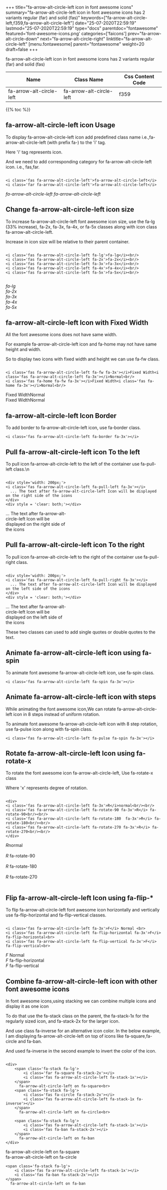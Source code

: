+++
title="fa-arrow-alt-circle-left icon in font awesome icons"
summary="fa-arrow-alt-circle-left icon in font awesome icons has 2 variants regular (far) and solid (fas)"
keywords=["fa-arrow-alt-circle-left,f359,fa-arrow-alt-circle-left"]
date="25-07-2020T22:59:19"
lastmod="25-07-2020T22:59:19"
type="docs"
parentdoc="fontawesome"
featured='font-awesome-icons.png'
categories=['faicons']
prev="fa-arrow-alt-circle-down"
next="fa-arrow-alt-circle-right"
linktitle="fa-arrow-alt-circle-left"
[menu.fontawesome]
parent="fontawesome"
weight=20
draft=false
+++


fa-arrow-alt-circle-left icon in font awesome icons has 2 variants regular (far) and solid (fas)

<div class='table-responsive'><table class='table'><thead><tr><th>Name</th><th>Class Name</th><th>Css Content Code</th></tr></thead><tbody><tr><td>fa-arrow-alt-circle-left</td><td>fa-arrow-alt-circle-left</td><td>f359</td></tr></tbody></table></div>


{{% toc %}}


## fa-arrow-alt-circle-left icon Usage

To display fa-arrow-alt-circle-left icon add predefined class name i.e.,fa-arrow-alt-circle-left (with prefix fa-) to the 'i' tag.

Here 'i' tag represents icon.

And we need to add corresponding category for fa-arrow-alt-circle-left icon. i.e., fas,far.


```

<i class='fas fa-arrow-alt-circle-left'>fa-arrow-alt-circle-left</i>
<i class='far fa-arrow-alt-circle-left'>fa-arrow-alt-circle-left</i>
```

<i class='fas fa-arrow-alt-circle-left'>fa-arrow-alt-circle-left</i>
<i class='far fa-arrow-alt-circle-left'>fa-arrow-alt-circle-left</i>




## Change fa-arrow-alt-circle-left icon size
To increase fa-arrow-alt-circle-left font awesome icon size, use the fa-lg (33% increase), fa-2x, fa-3x, fa-4x, or fa-5x classes along with icon class fa-arrow-alt-circle-left.

Increase in icon size will be relative to their parent container. 

```

<i class='fas fa-arrow-alt-circle-left fa-lg'>fa-lg</i><br/>
<i class='fas fa-arrow-alt-circle-left fa-2x'>fa-2x</i><br/>
<i class='fas fa-arrow-alt-circle-left fa-3x'>fa-3x</i><br/>
<i class='fas fa-arrow-alt-circle-left fa-4x'>fa-4x</i><br/>
<i class='fas fa-arrow-alt-circle-left fa-5x'>fa-5x</i><br/>
            
```

<i class='fas fa-arrow-alt-circle-left fa-lg'>fa-lg</i><br/>
<i class='fas fa-arrow-alt-circle-left fa-2x'>fa-2x</i><br/>
<i class='fas fa-arrow-alt-circle-left fa-3x'>fa-3x</i><br/>
<i class='fas fa-arrow-alt-circle-left fa-4x'>fa-4x</i><br/>
<i class='fas fa-arrow-alt-circle-left fa-5x'>fa-5x</i><br/>
            



## fa-arrow-alt-circle-left Icon with Fixed Width 

All the font awesome icons does not have same width.

For example fa-arrow-alt-circle-left icon and fa-home may not have same height and width.

So to display two icons with fixed width and height we can use fa-fw class.


```

<i class='fas fa-arrow-alt-circle-left fa-fw fa-3x'></i>Fixed Width<i class='fas fa-arrow-alt-circle-left fa-3x'></i>Normal<br/>
<i class='fas fa-home fa-fw fa-3x'></i>Fixed Width<i class='fas fa-home fa-3x'></i>Normal<br/>
```

<i class='fas fa-arrow-alt-circle-left fa-fw fa-3x'></i>Fixed Width<i class='fas fa-arrow-alt-circle-left fa-3x'></i>Normal<br/>
<i class='fas fa-home fa-fw fa-3x'></i>Fixed Width<i class='fas fa-home fa-3x'></i>Normal<br/>



## fa-arrow-alt-circle-left Icon Border 

To add border to fa-arrow-alt-circle-left icon, use fa-border class.


```
<i class='fas fa-arrow-alt-circle-left fa-border fa-3x'></i>

```
<i class='fas fa-arrow-alt-circle-left fa-border fa-3x'></i>





## Pull fa-arrow-alt-circle-left icon To the left

To pull icon fa-arrow-alt-circle-left to the left of the container use fa-pull-left class.\n

```

<div style='width: 200px;'>
<i class='fas fa-arrow-alt-circle-left fa-pull-left fa-3x'></i>
  ... The text after fa-arrow-alt-circle-left Icon will be displayed on the right side of the icons
</div>
<div style = 'clear: both;'></div>
```

<div style='width: 200px;'>
<i class='fas fa-arrow-alt-circle-left fa-pull-left fa-3x'></i>
  ... The text after fa-arrow-alt-circle-left Icon will be displayed on the right side of the icons
</div>
<div style = 'clear: both;'></div>




## Pull fa-arrow-alt-circle-left icon To the right
To pull icon fa-arrow-alt-circle-left to the right of the container use fa-pull-right class.

```

<div style='width: 200px;'>
<i class='fas fa-arrow-alt-circle-left fa-pull-right fa-3x'></i>
  ... The text after fa-arrow-alt-circle-left Icon will be displayed on the left side of the icons
</div>
<div style = 'clear: both;'></div>
```

<div style='width: 200px;'>
<i class='fas fa-arrow-alt-circle-left fa-pull-right fa-3x'></i>
  ... The text after fa-arrow-alt-circle-left Icon will be displayed on the left side of the icons
</div>
<div style = 'clear: both;'></div>

These two classes can used to add single quotes or double quotes to the text.


## Animate fa-arrow-alt-circle-left icon using fa-spin
To animate font awesome fa-arrow-alt-circle-left icon, use fa-spin class.

```
<i class='fas fa-arrow-alt-circle-left fa-spin fa-3x'></i>
```
<i class='fas fa-arrow-alt-circle-left fa-spin fa-3x'></i>




## Animate fa-arrow-alt-circle-left icon with steps
While animating the font awesome icon,We can rotate fa-arrow-alt-circle-left icon in 8 steps instead of uniform rotation.

To animate font awesome fa-arrow-alt-circle-left icon with 8 step rotation, use fa-pulse icon along with fa-spin class.


```
<i class='fas fa-arrow-alt-circle-left fa-pulse fa-spin fa-3x'></i>

```
<i class='fas fa-arrow-alt-circle-left fa-pulse fa-spin fa-3x'></i>





## Rotate fa-arrow-alt-circle-left Icon using fa-rotate-x
To rotate the font awesome icon fa-arrow-alt-circle-left, Use fa-rotate-x class

Where 'x' represents degree of rotation.


```

<div>
<i class='fas fa-arrow-alt-circle-left fa-3x'>R</i>normal<br/><br/>
<i class='fas fa-arrow-alt-circle-left fa-rotate-90 fa-3x'>R</i> fa-rotate-90<br/><br/> 
<i class='fas fa-arrow-alt-circle-left fa-rotate-180  fa-3x'>R</i> fa-rotate-180<br/><br/> 
<i class='fas fa-arrow-alt-circle-left fa-rotate-270 fa-3x'>R</i> fa-rotate-270<br/><br/>
</div>
```

<div>
<i class='fas fa-arrow-alt-circle-left fa-3x'>R</i>normal<br/><br/>
<i class='fas fa-arrow-alt-circle-left fa-rotate-90 fa-3x'>R</i> fa-rotate-90<br/><br/> 
<i class='fas fa-arrow-alt-circle-left fa-rotate-180  fa-3x'>R</i> fa-rotate-180<br/><br/> 
<i class='fas fa-arrow-alt-circle-left fa-rotate-270 fa-3x'>R</i> fa-rotate-270<br/><br/>
</div>




## Flip fa-arrow-alt-circle-left Icon using fa-flip-*
To flip fa-arrow-alt-circle-left font awesome icon horizontally and vertically use fa-flip-horizontal and fa-flip-vertical classes. 

```

<i class='fas fa-arrow-alt-circle-left fa-3x'>F</i> Normal <br>
<i class='fas fa-arrow-alt-circle-left fa-flip-horizontal fa-3x'>F</i> fa-flip-horizontal<br>
<i class='fas fa-arrow-alt-circle-left fa-flip-vertical fa-3x'>F</i> fa-flip-vertical<br>
```

<i class='fas fa-arrow-alt-circle-left fa-3x'>F</i> Normal <br>
<i class='fas fa-arrow-alt-circle-left fa-flip-horizontal fa-3x'>F</i> fa-flip-horizontal<br>
<i class='fas fa-arrow-alt-circle-left fa-flip-vertical fa-3x'>F</i> fa-flip-vertical<br>




## Combine fa-arrow-alt-circle-left icon with other font awesome icons
In font awesome icons,using stacking we can combine multiple icons and display it as one icon 

To do that use the fa-stack class on the parent, the fa-stack-1x for the regularly sized icon, and fa-stack-2x for the larger icon.

And use class fa-inverse for an alternative icon color. 
In the below example, I am displaying fa-arrow-alt-circle-left on top of icons like fa-square,fa-circle and fa-ban.

And used fa-inverse in the second example to invert the color of the icon.

```

<div>
    <span class='fa-stack fa-lg'>
        <i class='far fa-square fa-stack-2x'></i>
        <i class='fas fa-arrow-alt-circle-left fa-stack-1x'></i>
    </span>
      fa-arrow-alt-circle-left on fa-square<br>
    <span class='fa-stack fa-lg'>
        <i class='fas fa-circle fa-stack-2x'></i>
        <i class='fas fa-arrow-alt-circle-left fa-stack-1x fa-inverse'></i>
    </span>
      fa-arrow-alt-circle-left on fa-circle<br>

    <span class='fa-stack fa-lg'>
        <i class='fas fa-arrow-alt-circle-left fa-stack-1x'></i>
        <i class='fas fa-ban fa-stack-2x'></i>
    </span>
      fa-arrow-alt-circle-left on fa-ban
</div>
```

<div>
    <span class='fa-stack fa-lg'>
        <i class='far fa-square fa-stack-2x'></i>
        <i class='fas fa-arrow-alt-circle-left fa-stack-1x'></i>
    </span>
      fa-arrow-alt-circle-left on fa-square<br>
    <span class='fa-stack fa-lg'>
        <i class='fas fa-circle fa-stack-2x'></i>
        <i class='fas fa-arrow-alt-circle-left fa-stack-1x fa-inverse'></i>
    </span>
      fa-arrow-alt-circle-left on fa-circle<br>

    <span class='fa-stack fa-lg'>
        <i class='fas fa-arrow-alt-circle-left fa-stack-1x'></i>
        <i class='fas fa-ban fa-stack-2x'></i>
    </span>
      fa-arrow-alt-circle-left on fa-ban
</div>






